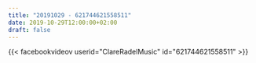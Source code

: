 ```yaml
---
title: "20191029 - 621744621558511"
date: 2019-10-29T12:00:00+02:00
draft: false
---
```


{{< facebookvideov userid="ClareRadelMusic" id="621744621558511" >}}